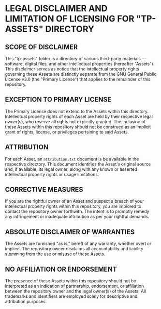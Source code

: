 # LEGAL DISCLAIMER AND LIMITATION OF LICENSING FOR "TP-ASSETS" DIRECTORY


## SCOPE OF DISCLAIMER
This "tp-assets" folder is a directory of various third-party materials — software, digital files, and other intellectual properties (hereafter "Assets"). This disclaimer serves as notice that the intellectual property rights governing these Assets are distinctly separate from the GNU General Public License v3.0 (the "Primary License") that applies to the remainder of this repository.



## EXCEPTION TO PRIMARY LICENSE
The Primary License does not extend to the Assets within this directory. Intellectual property rights of each Asset are held by their respective legal owner(s), who reserve all rights not explicitly granted. The inclusion of these Assets within this repository should not be construed as an implicit grant of rights, license, or privileges pertaining to said Assets.


## ATTRIBUTION
For each Asset, an `attribution.txt` document is be available in the respective directory. This document identifies the Asset's original source and, if available, its legal owner, along with any known or asserted intellectual property rights or usage limitations.



## CORRECTIVE MEASURES
If you are the rightful owner of an Asset and suspect a breach of your intellectual property rights within this repository, you are implored to contact the repository owner forthwith. The intent is to promptly remedy any infringement or inadequate attribution as per your rightful demands.



## ABSOLUTE DISCLAIMER OF WARRANTIES
The Assets are furnished "as is," bereft of any warranty, whether overt or implied. The repository owner disclaims all accountability and liability stemming from the use or misuse of these Assets.



## NO AFFILIATION OR ENDORSEMENT
The presence of these Assets within this repository should not be interpreted as an indication of partnership, endorsement, or affiliation between the repository owner and the legal owner(s) of the Assets. All trademarks and identifiers are employed solely for descriptive and attribution purposes.

